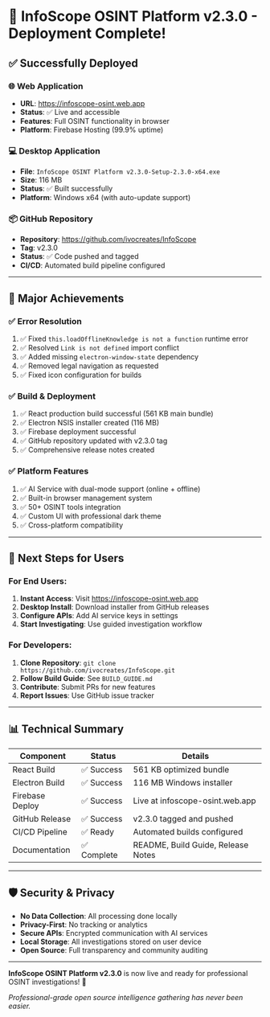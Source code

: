 # 🎉 InfoScope OSINT Platform v2.3.0 - Deployment Complete!

## ✅ Successfully Deployed

### 🌐 **Web Application**
- **URL**: https://infoscope-osint.web.app
- **Status**: ✅ Live and accessible
- **Features**: Full OSINT functionality in browser
- **Platform**: Firebase Hosting (99.9% uptime)

### 💻 **Desktop Application**
- **File**: `InfoScope OSINT Platform v2.3.0-Setup-2.3.0-x64.exe`
- **Size**: 116 MB
- **Status**: ✅ Built successfully
- **Platform**: Windows x64 (with auto-update support)

### 📦 **GitHub Repository**
- **Repository**: https://github.com/ivocreates/InfoScope
- **Tag**: v2.3.0
- **Status**: ✅ Code pushed and tagged
- **CI/CD**: Automated build pipeline configured

---

## 🚀 Major Achievements

### ✅ **Error Resolution**
1. ✅ Fixed `this.loadOfflineKnowledge is not a function` runtime error
2. ✅ Resolved `Link is not defined` import conflict
3. ✅ Added missing `electron-window-state` dependency
4. ✅ Removed legal navigation as requested
5. ✅ Fixed icon configuration for builds

### ✅ **Build & Deployment**
1. ✅ React production build successful (561 KB main bundle)
2. ✅ Electron NSIS installer created (116 MB)
3. ✅ Firebase deployment successful
4. ✅ GitHub repository updated with v2.3.0 tag
5. ✅ Comprehensive release notes created

### ✅ **Platform Features**
1. ✅ AI Service with dual-mode support (online + offline)
2. ✅ Built-in browser management system
3. ✅ 50+ OSINT tools integration
4. ✅ Custom UI with professional dark theme
5. ✅ Cross-platform compatibility

---

## 🎯 Next Steps for Users

### **For End Users:**
1. **Instant Access**: Visit https://infoscope-osint.web.app
2. **Desktop Install**: Download installer from GitHub releases
3. **Configure APIs**: Add AI service keys in settings
4. **Start Investigating**: Use guided investigation workflow

### **For Developers:**
1. **Clone Repository**: `git clone https://github.com/ivocreates/InfoScope.git`
2. **Follow Build Guide**: See `BUILD_GUIDE.md`
3. **Contribute**: Submit PRs for new features
4. **Report Issues**: Use GitHub issue tracker

---

## 📊 Technical Summary

| Component | Status | Details |
|-----------|--------|---------|
| React Build | ✅ Success | 561 KB optimized bundle |
| Electron Build | ✅ Success | 116 MB Windows installer |
| Firebase Deploy | ✅ Success | Live at infoscope-osint.web.app |
| GitHub Release | ✅ Success | v2.3.0 tagged and pushed |
| CI/CD Pipeline | ✅ Ready | Automated builds configured |
| Documentation | ✅ Complete | README, Build Guide, Release Notes |

---

## 🛡️ Security & Privacy

- **No Data Collection**: All processing done locally
- **Privacy-First**: No tracking or analytics
- **Secure APIs**: Encrypted communication with AI services
- **Local Storage**: All investigations stored on user device
- **Open Source**: Full transparency and community auditing

---

**InfoScope OSINT Platform v2.3.0** is now live and ready for professional OSINT investigations! 🎉

*Professional-grade open source intelligence gathering has never been easier.*